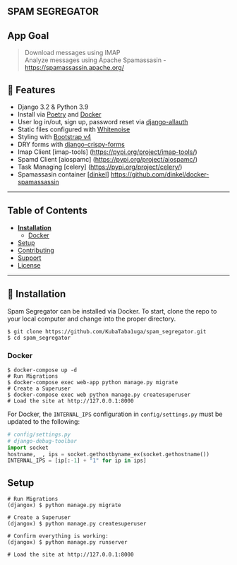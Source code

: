 <h2> SPAM SEGREGATOR </h2>

## App Goal
> Download messages using IMAP <br>
> Analyze messages using Apache Spamassasin - https://spamassassin.apache.org/ 


## 🚀 Features

- Django 3.2 & Python 3.9
- Install via [Poetry](https://pypi.org/project/poetry/) and [Docker](https://www.docker.com/)
- User log in/out, sign up, password reset via [django-allauth](https://github.com/pennersr/django-allauth)
- Static files configured with [Whitenoise](http://whitenoise.evans.io/en/stable/index.html)
- Styling with [Bootstrap v4](https://github.com/twbs/bootstrap)
- DRY forms with [django-crispy-forms](https://github.com/django-crispy-forms/django-crispy-forms)
- Imap Client [imap-tools] (https://pypi.org/project/imap-tools/)
- Spamd Client [aiospamc] (https://pypi.org/project/aiospamc/)
- Task Managing [celery] (https://pypi.org/project/celery/)
- Spamassasin container [<a href="https://github.com/dinkel">dinkel</a>] https://github.com/dinkel/docker-spamassassin

----

## Table of Contents
* **[Installation](#installation)**
  * [Docker](#docker)
* [Setup](#setup)
* [Contributing](#contributing)
* [Support](#support)
* [License](#license)


----

## 📖 Installation
Spam Segregator can be installed via Docker. To start, clone the repo to your local computer and change into the proper directory.

```
$ git clone https://github.com/KubaTaba1uga/spam_segregator.git
$ cd spam_segregator
```

### Docker

```
$ docker-compose up -d
# Run Migrations
$ docker-compose exec web-app python manage.py migrate
# Create a Superuser
$ docker-compose exec web python manage.py createsuperuser
# Load the site at http://127.0.0.1:8000
```

For Docker, the `INTERNAL_IPS` configuration in `config/settings.py` must be updated to the following:

```python
# config/settings.py
# django-debug-toolbar
import socket
hostname, _, ips = socket.gethostbyname_ex(socket.gethostname())
INTERNAL_IPS = [ip[:-1] + "1" for ip in ips]
```

## Setup

```
# Run Migrations
(djangox) $ python manage.py migrate

# Create a Superuser
(djangox) $ python manage.py createsuperuser

# Confirm everything is working:
(djangox) $ python manage.py runserver

# Load the site at http://127.0.0.1:8000
```

<!-- ## Docker Usage
```
# Build the Docker Image
$ docker-compose build

# Run Migrations
$ docker-compose run --rm web python manage.py migrate

# Create a Superuser
$ docker-compose run --rm web python manage.py createsuperuser

# Run Django on http://localhost:8000/
$ docker-compose up

# Run Django in background mode
$ docker-compose up -d

# Stop all running containers
$ docker-compose down

# Run Tests
$ docker-compose run --rm web pytest

# Re-build PIP requirements
$ docker-compose run --rm web pip-compile requirements/requirements.in
```-->


